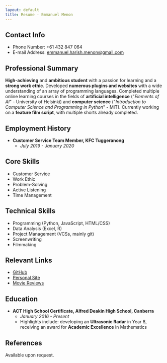 ```yaml
---
layout: default
title: Resume - Emmanuel Menon
---
```

## Contact Info
- Phone Number: +61 432 847 064
- E-mail Address: [&#101;&#109;&#109;&#097;&#110;&#117;&#101;&#108;&#046;&#104;&#097;&#114;&#105;&#115;&#104;&#046;&#109;&#101;&#110;&#111;&#110;&#064;&#103;&#109;&#097;&#105;&#108;&#046;&#099;&#111;&#109;](mailto:&#101;&#109;&#109;&#097;&#110;&#117;&#101;&#108;&#046;&#104;&#097;&#114;&#105;&#115;&#104;&#046;&#109;&#101;&#110;&#111;&#110;&#064;&#103;&#109;&#097;&#105;&#108;&#046;&#099;&#111;&#109;)

## Professional Summary
**High-achieving** and **ambitious student** with a passion for learning and a **strong work ethic**. Developed **numerous plugins and websites** with a wide understanding of an array of programming languages. Completed multiple online learning courses in the fields of **artificial intelligence** ("*Elements of AI*" - University of Helsinki) and **computer science** ("*Introduction to Computer Science and Programming in Python*" - MIT). Currently working on a **feature film script**, with multiple shorts already completed.

## Employment History
- **Customer Service Team Member, KFC Tuggeranong**
    - *July 2019 - January 2020*

## Core Skills
- Customer Service
- Work Ethic
- Problem-Solving
- Active Listening
- Time Management

## Technical Skills
- Programming (Python, JavaScript, HTML/CSS)
- Data Analysis (Excel, R)
- Project Management (VCSs, mainly git)
- Screenwriting
- Filmmaking

## Relevant Links
- [GitHub](https://github.com/emmanuelmenon/)
- [Personal Site](https://emmanuelmenon.github.io/)
- [Movie Reviews](https://letterboxd.com/emmanuelmenon)

## Education
- **ACT High School Certificate, Alfred Deakin High School, Canberra**
    - *January 2016 - Present*
    - Highlights include: developing an **Ultrasonic Radar** in Year 8, receiving an award for **Academic Excellence** in Mathematics

## References
Available upon request.
